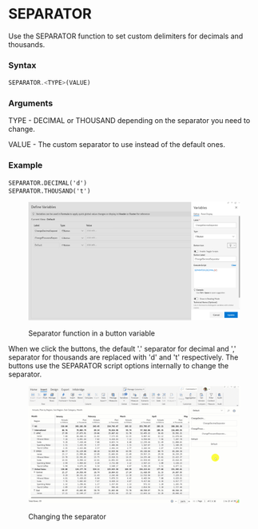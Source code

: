 # SEPARATOR

Use the SEPARATOR function to set custom delimiters for decimals and thousands.

### Syntax

```javascript
SEPARATOR.<TYPE>(VALUE)
```

### Arguments

TYPE - DECIMAL or THOUSAND depending on the separator you need to change.

VALUE - The custom separator to use instead of the default ones.

### Example

```
SEPARATOR.DECIMAL('d')
SEPARATOR.THOUSAND('t')
```

<figure><img src="../../../.gitbook/assets/image (1235).png" alt=""><figcaption><p>Separator function in a button variable</p></figcaption></figure>

When we click the buttons, the default '.' separator for decimal and ','  separator for thousands are replaced with 'd' and 't' respectively. The buttons use the SEPARATOR script options internally to change the separator.

<figure><img src="../../../.gitbook/assets/Untitled Project (20).gif" alt=""><figcaption><p>Changing the separator</p></figcaption></figure>
